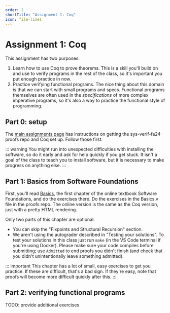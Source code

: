 ```yaml
---
order: 2
shortTitle: "Assignment 1: Coq"
icon: file-lines
---
```


# Assignment 1: Coq

This assignment has two purposes:

1. Learn how to use Coq to prove theorems. This is a skill you'll build on and use to verify programs in the rest of the class, so it's important you put enough practice in now.
2. Practice verifying functional programs. The nice thing about this domain is that we can start with small programs and specs. Functional programs themselves are often used in the _specifications_ of more complex imperative programs, so it's also a way to practice the functional style of programming.

## Part 0: setup

The [main assignments page](../) has instructions on getting the sys-verif-fa24-proofs repo and Coq set up. Follow those first.

::: warning
You might run into unexpected difficulties with installing the software, so do it early and ask for help quickly if you get stuck. It isn't a goal of the class to teach you to install software, but it is necessary to make progress on anything else.
:::

## Part 1: Basics from Software Foundations

First, you'll read [Basics](https://softwarefoundations.cis.upenn.edu/lf-current/Basics.html), the first chapter of the online textbook Software Foundations, and do the exercises there. Do the exercises in the Basics.v file in the proofs repo. The online version is the same as the Coq version, just with a pretty HTML rendering.

Only two parts of this chapter are optional:

- You can skip the "Fixpoints and Structural Recursion" section.
- We aren't using the autograder described in "Testing your solutions". To test your solutions in this class just run `make` (in the VS Code terminal if you're using Docker). Please make sure your code compiles before submitting; use `Admitted` to end proofs you didn't finish (and check that you didn't unintentionally leave something admitted).

::: important
This chapter has a lot of small, easy exercises to get you practice. If these are difficult, that's a bad sign. If they're easy, note that proofs will become more difficult quickly after this.
:::

## Part 2: verifying functional programs

TODO: provide additional exercises

